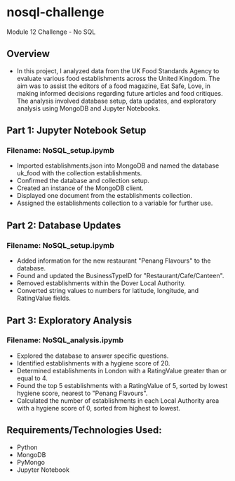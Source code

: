 # nosql-challenge
Module 12 Challenge - No SQL
## Overview
- In this project, I analyzed data from the UK Food Standards Agency to evaluate various food establishments across the United Kingdom. The aim was to assist the editors of a food magazine, Eat Safe, Love, in making informed decisions regarding future articles and food critiques. The analysis involved database setup, data updates, and exploratory analysis using MongoDB and Jupyter Notebooks.
 
## Part 1: Jupyter Notebook Setup
### Filename: NoSQL_setup.ipymb
- Imported establishments.json into MongoDB and named the database uk_food with the collection establishments.
- Confirmed the database and collection setup.
- Created an instance of the MongoDB client.
- Displayed one document from the establishments collection.
- Assigned the establishments collection to a variable for further use.

## Part 2: Database Updates
### Filename: NoSQL_setup.ipymb
- Added information for the new restaurant "Penang Flavours" to the database.
- Found and updated the BusinessTypeID for "Restaurant/Cafe/Canteen".
- Removed establishments within the Dover Local Authority.
- Converted string values to numbers for latitude, longitude, and RatingValue fields.

## Part 3: Exploratory Analysis
### Filename: NoSQL_analysis.ipymb
- Explored the database to answer specific questions.
- Identified establishments with a hygiene score of 20.
- Determined establishments in London with a RatingValue greater than or equal to 4.
- Found the top 5 establishments with a RatingValue of 5, sorted by lowest hygiene score, nearest to "Penang Flavours".
- Calculated the number of establishments in each Local Authority area with a hygiene score of 0, sorted from highest to lowest.

## Requirements/Technologies Used:
- Python
- MongoDB
- PyMongo
- Jupyter Notebook
